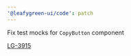 ```yaml
---
'@leafygreen-ui/code': patch
---
```


Fix test mocks for `CopyButton` component

[LG-3915](https://jira.mongodb.org/browse/LG-3915)
